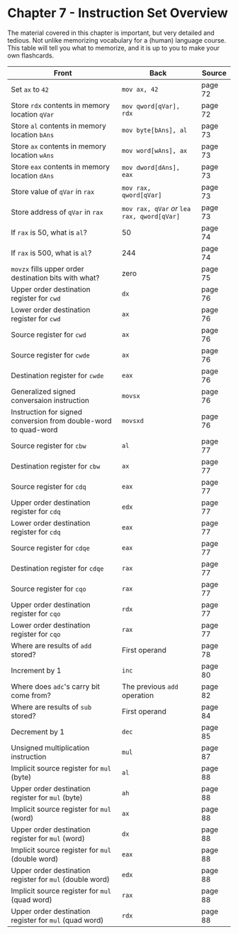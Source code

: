 # Chapter 7 - Instruction Set Overview
The material covered in this chapter is important, but very detailed and tedious. Not unlike
memorizing vocabulary for a (human) language course. This table will tell you what to memorize, and
it is up to you to make your own flashcards.

| Front | Back | Source |
|-------|------|--------|
| Set `ax` to `42` | `mov ax, 42` | page 72 |
| Store `rdx` contents in memory location `qVar` | `mov qword[qVar], rdx` | page 72 |
| Store `al` contents in memory location `bAns` | `mov byte[bAns], al` | page 73 |
| Store `ax` contents in memory location `wAns` | `mov word[wAns], ax` | page 73 |
| Store `eax` contents in memory location `dAns` | `mov dword[dAns], eax` | page 73 |
| Store value of `qVar` in `rax` | `mov rax, qword[qVar]` | page 73 |
| Store address of `qVar` in `rax` | `mov rax, qVar` *or* `lea rax, qword[qVar]` | page 73 |
| If `rax` is 50, what is `al`? | 50 | page 74 |
| If `rax` is 500, what is `al`? | 244 | page 74 |
| `movzx` fills upper order destination bits with what? | zero | page 75 |
| Upper order destination register for `cwd` | `dx` | page 76 |
| Lower order destination register for `cwd` | `ax` | page 76 |
| Source register for `cwd` | `ax` | page 76 |
| Source register for `cwde` | `ax` | page 76 |
| Destination register for `cwde` | `eax` | page 76 |
| Generalized signed conversaion instruction | `movsx` | page 76 |
| Instruction for signed conversion from double-word to quad-word | `movsxd` | page 76 |
| Source register for `cbw` | `al` | page 77 |
| Destination register for `cbw` | `ax` | page 77 |
| Source register for `cdq` | `eax` | page 77 |
| Upper order destination register for `cdq` | `edx` | page 77 |
| Lower order destination register for `cdq` | `eax` | page 77 |
| Source register for `cdqe` | `eax` | page 77 |
| Destination register for `cdqe` | `rax` | page 77 |
| Source register for `cqo` | `rax` | page 77 |
| Upper order destination register for `cqo` | `rdx` | page 77 |
| Lower order destination register for `cqo` | `rax` | page 77 |
| Where are results of `add` stored? | First operand | page 78 |
| Increment by 1 | `inc` | page 80 |
| Where does `adc`'s carry bit come from? | The previous `add` operation | page 82 |
| Where are results of `sub` stored? | First operand | page 84 |
| Decrement by 1 | `dec` | page 85 |
| Unsigned multiplication instruction | `mul` | page 87 |
| Implicit source register for `mul` (byte) | `al` | page 88 |
| Upper order destination register for `mul` (byte) | `ah` | page 88 |
| Implicit source register for `mul` (word) | `ax` | page 88 |
| Upper order destination register for `mul` (word) | `dx` | page 88 |
| Implicit source register for `mul` (double word) | `eax` | page 88 |
| Upper order destination register for `mul` (double word) | `edx` | page 88 |
| Implicit source register for `mul` (quad word) | `rax` | page 88 |
| Upper order destination register for `mul` (quad word) | `rdx` | page 88 |
